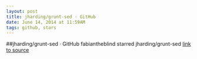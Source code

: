 ```yaml
---
layout: post
title: jharding/grunt-sed · GitHub
date: June 14, 2014 at 11:59AM
tags: github, stars
---
```

##jharding/grunt-sed · GitHub
fabiantheblind starred jharding/grunt-sed
[link to source](http://ift.tt/1qe8nGM) 
